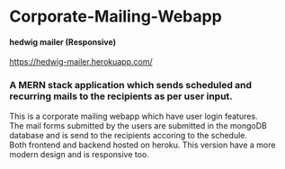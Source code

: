 # Corporate-Mailing-Webapp

####  hedwig mailer (Responsive)
https://hedwig-mailer.herokuapp.com/
### A <strong>MERN stack</strong> application which sends scheduled and recurring mails to the recipients as per user input.

This is a corporate mailing webapp  which have user login features.<br/>
The mail forms submitted by the users are submitted in the mongoDB database and is send to the recipients accoring to the schedule.<br/>
Both frontend and backend hosted on heroku.
This version have a more modern design and is responsive too. 
